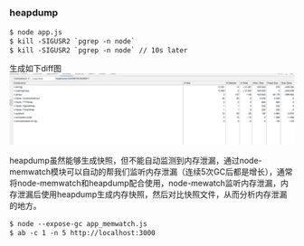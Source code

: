 ### heapdump
```
$ node app.js
$ kill -SIGUSR2 `pgrep -n node`
$ kill -SIGUSR2 `pgrep -n node` // 10s later
```
生成如下diff图
![heapdump](../../assets/heapdump.png)

heapdump虽然能够生成快照，但不能自动监测到内存泄漏，通过node-memwatch模块可以自动的帮我们监听内存泄漏（连续5次GC后都是增长），通常将node-memwatch和heapdump配合使用，node-mewatch监听内存泄漏，内存泄漏后使用heapdump生成内存快照，然后对比快照文件，从而分析内存泄漏的地方。

```
$ node --expose-gc app_memwatch.js
$ ab -c 1 -n 5 http://localhost:3000
```